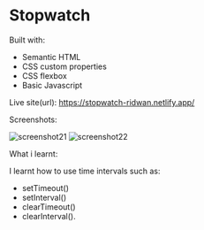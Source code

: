 # Stopwatch

Built with:

- Semantic HTML
- CSS custom properties
- CSS flexbox
- Basic Javascript

Live site(url): https://stopwatch-ridwan.netlify.app/

Screenshots:

![screenshot21](https://user-images.githubusercontent.com/106917702/208302363-d07d9146-f51e-49a2-a044-e0f3f0751828.png)
![screenshot22](https://user-images.githubusercontent.com/106917702/208302360-2e256bfd-f23b-4d8a-a208-01e8e86fdd58.png)



What i learnt:

I learnt how to use time intervals such as: 
- setTimeout()
- setInterval()
- clearTimeout()
- clearInterval().

